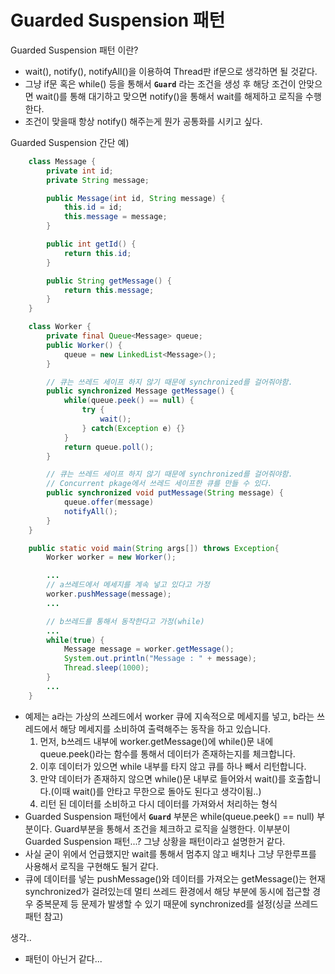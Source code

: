 # Guarded Suspension 패턴

Guarded Suspension 패턴 이란?
- wait(), notify(), notifyAll()을 이용하여 Thread판 if문으로 생각하면 될 것같다.
- 그냥 if문 혹은 while() 등을 통해서 **`Guard`** 라는 조건을 생성 후 해당 조건이 안맞으면 wait()를 통해 대기하고 맞으면 notify()을 통해서 wait를 해제하고 로직을 수행한다.
- 조건이 맞을때 항상 notify() 해주는게 뭔가 공통화를 시키고 싶다.

Guarded Suspension 간단 예)
```java
    class Message {
        private int id;
        private String message;

        public Message(int id, String message) {
            this.id = id;
            this.message = message;
        }

        public int getId() {
            return this.id;
        }

        public String getMessage() {
            return this.message;
        }
    }

    class Worker {
        private final Queue<Message> queue;
        public Worker() {
            queue = new LinkedList<Message>();
        }

        // 큐는 쓰레드 세이프 하지 않기 때문에 synchronized를 걸어줘야함. 
        public synchronized Message getMessage() {
            while(queue.peek() == null) {
                try {
                    wait();
                } catch(Exception e) {}
            }
            return queue.poll();
        }

        // 큐는 쓰레드 세이프 하지 않기 때문에 synchronized를 걸어줘야함. 
        // Concurrent pkage에서 쓰레드 세이프한 큐를 만들 수 있다.
        public synchronized void putMessage(String message) {
            queue.offer(message)
            notifyAll();
        }
    }

    public static void main(String args[]) throws Exception{
        Worker worker = new Worker();

        ...
        // a쓰레드에서 메세지를 계속 넣고 있다고 가정
        worker.pushMessage(message);
        ... 

        // b쓰레드를 통해서 동작한다고 가정(while)
        ...
        while(true) {
            Message message = worker.getMessage();
            System.out.println("Message : " + message);
            Thread.sleep(1000);
        }
        ...
    }
``` 

- 예제는 a라는 가상의 쓰레드에서 worker 큐에 지속적으로 메세지를 넣고, b라는 쓰레드에서 해당 메세지를 소비하여 출력해주는 동작을 하고 있습니다.
    1. 먼저, b쓰레드 내부에 worker.getMessage()에 while()문 내에 queue.peek()라는 함수를 통해서 데이터가 존재하는지를 체크합니다. 
    2. 이후 데이터가 있으면 while 내부를 타지 않고 큐를 하나 빼서 리턴합니다.
    3. 만약 데이터가 존재하지 않으면 while()문 내부로 들어와서 wait()를 호출합니다.(이때 wait()를 안타고 무한으로 돌아도 된다고 생각이됨..)
    4. 리턴 된 데이터를 소비하고 다시 데이터를 가져와서 처리하는 형식
- Guarded Suspension 패턴에서 **`Guard`** 부분은 while(queue.peek() == null) 부분이다. Guard부분을 통해서 조건을 체크하고 로직을 실행한다. 이부분이 Guarded Suspension 패턴...? 그냥 상황을 패턴이라고 설명한거 같다.
- 사실 굳이 위에서 언급했지만 wait를 통해서 멈추지 않고 배치나 그냥 무한루프를 사용해서 로직을 구현해도 될거 같다.
- 큐에 데이터를 넣는 pushMessage()와 데이터를 가져오는 getMessage()는 현재 synchronized가 걸려있는데 멀티 쓰레드 환경에서 해당 부분에 동시에 접근할 경우 중복문제 등 문제가 발생할 수 있기 때문에 synchronized를 설정(싱글 쓰레드 패턴 참고)


생각.. 
- 패턴이 아닌거 같다...